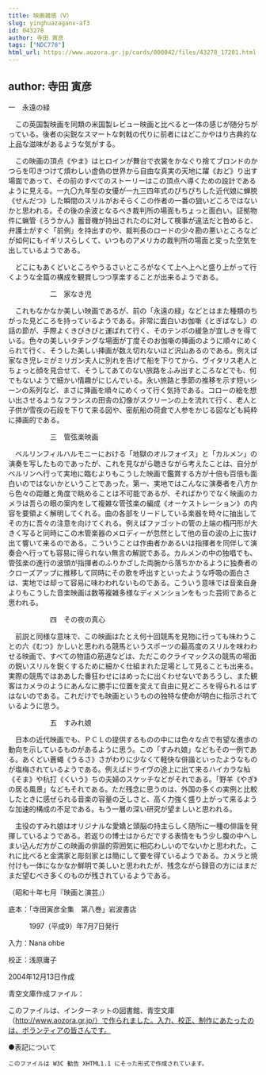 ```yaml
---
title: 映画雑感（Ⅴ）
slug: yinghuazaganv-af3
id: 043278
author: 寺田 寅彦
tags: ["NDC778"]
html_url: https://www.aozora.gr.jp/cards/000042/files/43278_17201.html
---
```


## author: 寺田 寅彦

一　永遠の緑



　この英国製映画を同類の米国製レビュー映画と比べると一体の感じが随分ちがっている。後者の尖鋭なスマートな刺戟の代りに前者にはどこかやはり古典的な上品な滋味があるような気がする。

　この映画の頂点《やま》はヒロインが舞台で衣裳をかなぐり捨てブロンドのかつらを叩きつけて煩わしい虚偽の世界から自由な真実の天地に躍《おど》り出す場面であって、その前のすべてのストーリーはこの頂点へ導くための設計であるように見える。一九〇九年型の女優が一九三四年式のぴちぴちした近代娘に蝉脱《せんだつ》した瞬間のスリルがおそらくこの作者の一番の狙いどころではないかと思われる。その後の余波となるべき裁判所の場面もちょっと面白い。証拠物件に蝋管《ろうかん》蓄音機が持出されたのに対して検事が違法だと咎めると、弁護士がすぐ「前例」を持出すのや、裁判長のロードの少々勘の悪いところなどが如何にもイギリスらしくて、いつものアメリカの裁判所の場面と変った空気を出しているようである。

　どこにもあくどいところやうるさいところがなくて上へ上へと盛り上がって行くような全篇の構成を観賞しつつ享楽することが出来るようである。



　　　　　　二　家なき児



　これもなかなか美しい映画であるが、前の「永遠の緑」などとはまた種類のちがった見どころを持っているようである。非常に面白いお伽噺《とぎばなし》の話の節が、手際よくきびきびと運ばれて行く、そのテンポの緩急が宜しきを得ている。色々の美しいタチングな場面が丁度そのお伽噺の挿画のように順々にめくられて行く、そうした美しい挿画が数え切れないほど沢山あるのである。例えば家なき児レミがミリガン夫人に別れを告げて船を下りてから、ヴイタリス老人とちょっと顔を見合せて、そうしてあてのない旅路をふみ出すところなどでも、何でもないようで細かい情趣がにじんでいる。永い旅路と季節の推移を示す短いシーンの系列など、まさに挿画を順々にめくって行く気持である。コローの絵を想い出させるようなフランスの田舎の幻像がスクリーンの上を流れて行く、老人と子供が雪夜の石段を下りて来る図や、密航船の荷倉で人参をかじる図なども純粋に挿画的である。



　　　　　　三　管弦楽映画



　ベルリンフィルハルモニーにおける「地獄のオルフォイス」と「カルメン」の演奏を写したものであったが、これを見ながら聴きながら考えたことは、自分がベルリンへ行って実地に臨むよりもこうした映画で鑑賞する方が十倍も百倍も面白いのではないかということであった。第一、実地ではこんなに演奏者を八方から色々の距離と角度で眺めることは不可能であるが、そればかりでなく映画のカメラは吾らの眼の案内をして複雑な管弦楽の編成《オーケストレーション》の内容を要領よく解明してくれる。曲の各部をリードしている楽器を時々に抽出してその方に吾々の注意を向けてくれる。例えばファゴットの管の上端の楕円形が大きく写ると同時にこの木管楽器のメロディーが忽然として他の音の波の上に抜け出て響いて来るのである。こういうことは作曲者かあるいは指揮者を同伴して演奏会へ行っても容易に得られない無言の解説である。カルメンの中の独唱でも、管弦楽の進行の波頭が指揮者のふりかざした両腕から落ちかかるように独奏者のクローズアップに推移して同時にその歌を呼出すといったような呼吸の面白さは、実地では却って容易に味わわれないものである。こういう意味では音楽自身よりもこうした音楽映画は数等複雑多様なディメンションをもった芸術であると思われる。



　　　　　　四　その夜の真心



　前説と同様な意味で、この映画はたとえ何十回競馬を見物に行っても味わうことの六《むつ》かしいと思われる競馬というスポーツの最高度のスリルを味わわせる映画で、すべての物語の筋道などは、ただこのクライマックスの競馬の場面の鋭いスリルを鋭くするために細かく仕組まれた足場として見ることも出来る。実際の競馬ではああした番狂わせにはめったに出くわせないであろうし、また観客はカメラのようにあんなに勝手に位置を変えて自由に見どころを得られるはずはないのである。これだけでも映画というものの独特な使命が明白に指示されているように思う。



　　　　　　五　すみれ娘



　日本の近代映画でも、ＰＣＬの提供するものの中には色々な点で有望な進歩の動向を示しているものがあるように思う。この「すみれ娘」などもその一例である。あくどい蒼蠅《うるさ》さがわりに少なくて軽快な俳諧といったようなものが塩梅されているようである。例えばドライヴの途上に出て来るハイカラな杣《そま》や杭打《くいう》ちの夫婦のスケッチなどがそれである。「野羊《やぎ》の居る風景」などもそれである。ただ残念に思うのは、外国の多くの実例と比較したときに感ぜられる音楽の容量の乏しさと、高く力強く盛り上がって来るような加速的構成の不足である。もう一層の深い研究が望ましいと思われる。

　主役のすみれ娘はオリジナルな愛嬌と頭脳の持主らしく随所に一種の俳諧を発揮しているようである。若返りの博士はからだでする表情をもう少し腹の中へしまい込んだ方がこの映画の俳諧的雰囲気に相応わしいのでないかと思われた。これに比べると金満家と彫刻家とは簡にして要を得ているようである。カメラと焼付けも一体になかなか鮮明で美しいと思われたが、残念ながら録音の方にはまだまだ望むべき多くのものが残されているようである。

（昭和十年七月『映画と演芸』）













底本：「寺田寅彦全集　第八巻」岩波書店


　　　1997（平成9）年7月7日発行

入力：Nana ohbe

校正：浅原庸子

2004年12月13日作成

青空文庫作成ファイル：

このファイルは、インターネットの図書館、青空文庫（http://www.aozora.gr.jp/）で作られました。入力、校正、制作にあたったのは、ボランティアの皆さんです。











●表記について


	このファイルは W3C 勧告 XHTML1.1 にそった形式で作成されています。